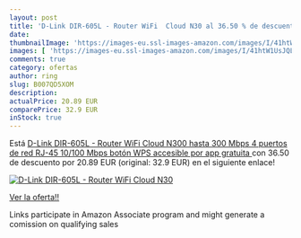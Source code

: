 ```yaml
---
layout: post
title: 'D-Link DIR-605L - Router WiFi  Cloud N30 al 36.50 % de descuento'
date: 
thumbnailImage: 'https://images-eu.ssl-images-amazon.com/images/I/41htW1UsJQL._SL200_.jpg'
images: [ 'https://images-eu.ssl-images-amazon.com/images/I/41htW1UsJQL._SL200_.jpg' ]
comments: true
category: ofertas
author: ring
slug: B007QD5XOM
description:
actualPrice: 20.89 EUR
comparePrice: 32.9 EUR
inStock: true
---
```


Está [D-Link DIR-605L - Router WiFi  Cloud N300  hasta 300 Mbps  4 puertos de red RJ-45 10/100 Mbps  botón WPS  accesible por app gratuita ](https://www.amazon.es/dp/B007QD5XOM/?tag=tolees-21) con 36.50 de descuento por 20.89 EUR (original: 32.9 EUR) en el siguiente enlace!

[![D-Link DIR-605L - Router WiFi  Cloud N30](https://images-eu.ssl-images-amazon.com/images/I/41htW1UsJQL._SL200_.jpg)](https://www.amazon.es/dp/B007QD5XOM/?tag=tolees-21)

[Ver la oferta!!](https://www.amazon.es/dp/B007QD5XOM/?tag=tolees-21)

Links participate in Amazon Associate program and might generate a comission on qualifying sales


